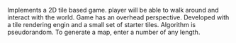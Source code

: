 Implements a 2D tile based game.
player will be able to walk around and interact with the world. Game has an overhead perspective.
Developed with a tile rendering engin and a small set of starter tiles. Algorithm is pseudorandom. To generate a map, enter a number of any length.

